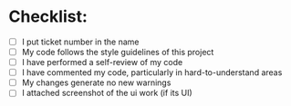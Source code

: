 # Checklist:

- [ ] I put ticket number in the name
- [ ] My code follows the style guidelines of this project
- [ ] I have performed a self-review of my code
- [ ] I have commented my code, particularly in hard-to-understand areas
- [ ] My changes generate no new warnings
- [ ] I attached screenshot of the ui work (if its UI)
